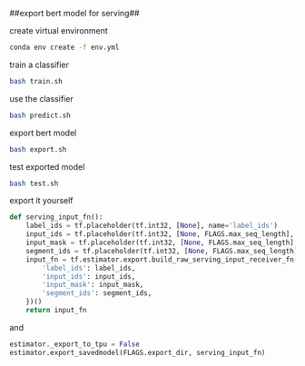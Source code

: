##export bert model for serving##

create virtual environment</br>
```bash
conda env create -f env.yml
```

train a classifier</br>
```bash
bash train.sh
```

use the classifier</br>
```bash
bash predict.sh
```

export bert model</br>
```bash
bash export.sh
```

test exported model</br>
```bash
bash test.sh
```

export it yourself</br>

```python
def serving_input_fn():
    label_ids = tf.placeholder(tf.int32, [None], name='label_ids')
    input_ids = tf.placeholder(tf.int32, [None, FLAGS.max_seq_length], name='input_ids')
    input_mask = tf.placeholder(tf.int32, [None, FLAGS.max_seq_length], name='input_mask')
    segment_ids = tf.placeholder(tf.int32, [None, FLAGS.max_seq_length], name='segment_ids')
    input_fn = tf.estimator.export.build_raw_serving_input_receiver_fn({
        'label_ids': label_ids,
        'input_ids': input_ids,
        'input_mask': input_mask,
        'segment_ids': segment_ids,
    })()
    return input_fn
```

and</br>

```python
estimator._export_to_tpu = False
estimator.export_savedmodel(FLAGS.export_dir, serving_input_fn)
```